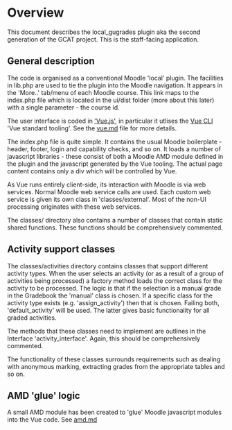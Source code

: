 # Overview

This document describes the local_gugrades plugin aka the second generation of the GCAT project. This is the staff-facing application.

## General description

The code is organised as a conventional Moodle 'local' plugin. The facilities in lib.php are used to tie the plugin into the Moodle navigation. It appears in the 'More..' tab/menu of each Moodle course. This link maps to the index.php file which is located in the ui/dist folder (more about this later) with a single parameter - the course id. 

The user interface is coded in ['Vue.js'](https://vuejs.org/), in particular it utlises the [Vue CLI](https://cli.vuejs.org/) 'Vue standard tooling'.  See the [vue.md](vue.md) file for more details. 

The index.php file is quite simple. It contains the usual Moodle boilerplate - header, footer, login and capability checks, and so on. It loads a number of javascript libraries - these consist of both a Moodle AMD module defined in the plugin and the javascript generated by the Vue tooling. The actual page content contains only a div which will be controlled by Vue. 

As Vue runs entirely client-side, its interaction with Moodle is via web services. Normal Moodle web service calls are used. Each custom web service is given its own class in 'classes/external'. Most of the non-UI processing originates with these web services. 

The classes/ directory also contains a number of classes that contain static shared functions. These functions should be comprehensively commented. 

## Activity support classes

The classes/activities directory contains classes that support different activity types. When the user selects an activity (or as a result of a group of activities being processed) a factory method loads the correct class for the activity to be processed. The logic is that if the selection is a manual grade in the Gradebook the 'manual' class is chosen. If a specific class for the activity type exists (e.g. 'assign_activity') then that is chosen. Failing both, 'default_activity' will be used. The latter gives basic functionality for all graded activities. 

The methods that these classes need to implement are outlines in the Interface 'activity_interface'. Again, this should be comprehensively commented. 

The functionality of these classes surrounds requirements such as dealing with anonymous marking, extracting grades from the appropriate tables and so on. 

## AMD 'glue' logic

A small AMD module has been created to 'glue' Moodle javascript modules into the Vue code. See [amd.md](amd.md)